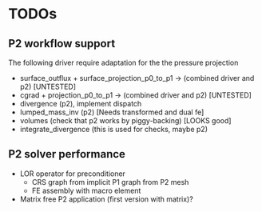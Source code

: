 # TODOs

## P2 workflow support

The following driver require adaptation for the the pressure projection

- surface_outflux + surface_projection_p0_to_p1 -> (combined driver and p2) [UNTESTED]
- cgrad + projection_p0_to_p1 -> (combined driver and p2) [UNTESTED]
- divergence (p2), implement dispatch
- lumped_mass_inv (p2)  [Needs transformed and dual fe]
- volumes (check that p2 works by piggy-backing) [LOOKS good]
- integrate_divergence (this is used for checks, maybe p2)

## P2 solver performance

- LOR operator for preconditioner 
	- CRS graph from implicit P1 graph from P2 mesh
	- FE assembly with macro element
- Matrix free P2 application (first version with matrix)?